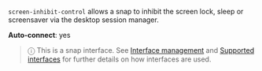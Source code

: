 `screen-inhibit-control` allows a snap to inhibit the screen lock, sleep or screensaver via the desktop session manager.

**Auto-connect**: yes

> ⓘ  This is a snap interface. See [Interface management](/t/interface-management/6154) and [Supported interfaces](/t/supported-interfaces/7744) for further details on how interfaces are used.